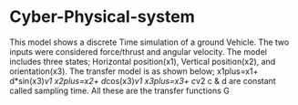 # Cyber-Physical-system
This model shows a discrete Time simulation of a ground Vehicle. 
The two inputs were considered force/thrust and angular velocity.
The model includes three states; Horizontal position(x1), Vertical position(x2), and orientation(x3).
The transfer model is as shown below;
x1plus=x1+ d*sin(x3)*v1
x2plus=x2+ d*cos(x3)*v1
x3plus=x3+ c*v2
c & d are constant called sampling time. All these are the transfer functions G


